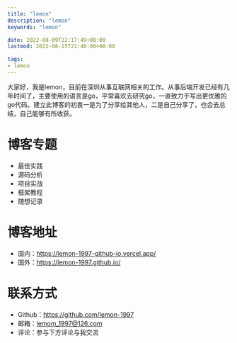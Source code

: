 ```yaml
---
title: "lemon"
description: "lemon"
keywords: "lemon"

date: 2022-08-09T22:17:49+08:00
lastmod: 2022-08-15T21:40:00+08:00

tags:
- lemon
---
```


大家好，我是lemon，目前在深圳从事互联网相关的工作。从事后端开发已经有几年时间了，主要使用的语言是go，平常喜欢去研究go，一直致力于写出更优雅的go代码。建立此博客的初衷一是为了分享给其他人，二是自己分享了，也会去总结，自己能够有所收获。

# 博客专题
* 最佳实践
* 源码分析
* 项目实战
* 框架教程
* 随想记录

# 博客地址
* 国内：https://lemon-1997-github-io.vercel.app/
* 国外：https://lemon-1997.github.io/

# 联系方式
* Github：https://github.com/lemon-1997
* 邮箱：lemom_1997@126.com
* 评论：参与下方评论与我交流

<!--more-->
